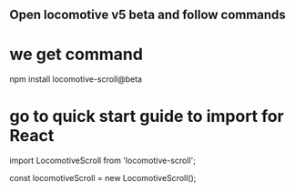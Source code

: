 ## Open locomotive v5 beta and follow commands

# we get command
npm install locomotive-scroll@beta

# go to quick start guide to import for React
import LocomotiveScroll from 'locomotive-scroll';

const locomotiveScroll = new LocomotiveScroll();